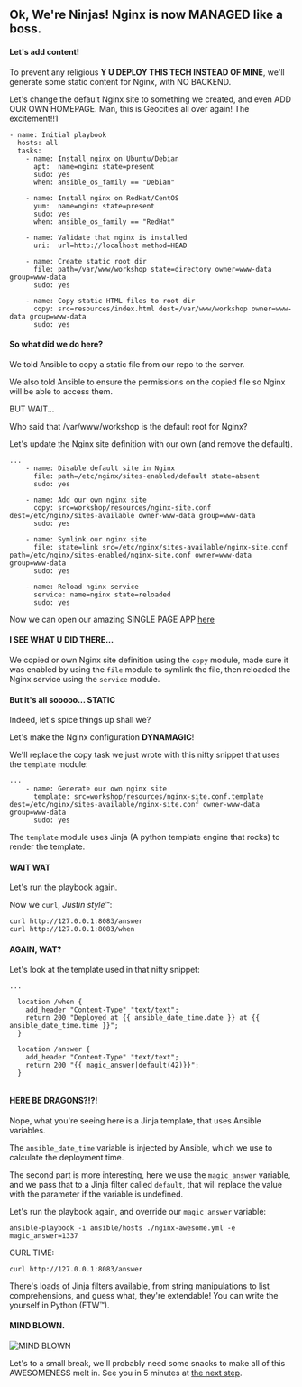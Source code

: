 ## Ok, We're Ninjas! Nginx is now MANAGED like a boss.

#### Let's add content!

To prevent any religious **Y U DEPLOY THIS TECH INSTEAD OF MINE**, we'll generate some static content for Nginx, with NO BACKEND.

Let's change the default Nginx site to something we created, and even ADD OUR OWN HOMEPAGE.
Man, this is Geocities all over again! The excitement!!1

```
- name: Initial playbook
  hosts: all
  tasks:
    - name: Install nginx on Ubuntu/Debian
      apt:  name=nginx state=present
      sudo: yes
      when: ansible_os_family == "Debian"

    - name: Install nginx on RedHat/CentOS
      yum:  name=nginx state=present
      sudo: yes
      when: ansible_os_family == "RedHat"

    - name: Validate that nginx is installed
      uri:  url=http://localhost method=HEAD

    - name: Create static root dir
      file: path=/var/www/workshop state=directory owner=www-data group=www-data
      sudo: yes
    
    - name: Copy static HTML files to root dir
      copy: src=resources/index.html dest=/var/www/workshop owner=www-data group=www-data
      sudo: yes
```

#### So what did we do here?

We told Ansible to copy a static file from our repo to the server.

We also told Ansible to ensure the permissions on the copied file so Nginx will be able to access them.

BUT WAIT...

Who said that /var/www/workshop is the default root for Nginx?

Let's update the Nginx site definition with our own (and remove the default).

```
...
    - name: Disable default site in Nginx
      file: path=/etc/nginx/sites-enabled/default state=absent
      sudo: yes

    - name: Add our own nginx site
      copy: src=workshop/resources/nginx-site.conf dest=/etc/nginx/sites-available owner-www-data group=www-data
      sudo: yes

    - name: Symlink our nginx site
      file: state=link src=/etc/nginx/sites-available/nginx-site.conf path=/etc/nginx/sites-enabled/nginx-site.conf owner=www-data group=www-data
      sudo: yes

    - name: Reload nginx service
      service: name=nginx state=reloaded
      sudo: yes
```

Now we can open our amazing SINGLE PAGE APP [here](http://127.0.0.1:8083)

#### I SEE WHAT U DID THERE...

We copied or own Nginx site definition using the `copy` module, made sure it was enabled by using the `file` module to symlink the file, then reloaded the Nginx service using the `service` module.

#### But it's all sooooo... STATIC

Indeed, let's spice things up shall we?

Let's make the Nginx configuration **DYNAMAGIC**!

We'll replace the copy task we just wrote with this nifty snippet that uses the `template` module:

```
...
    - name: Generate our own nginx site
      template: src=workshop/resources/nginx-site.conf.template dest=/etc/nginx/sites-available/nginx-site.conf owner-www-data group=www-data
      sudo: yes
```

The `template` module uses Jinja (A python template engine that rocks) to render the template.

#### WAIT WAT

Let's run the playbook again.

Now we `curl`, *Justin style*™:

```
curl http://127.0.0.1:8083/answer
curl http://127.0.0.1:8083/when
```

#### AGAIN, WAT?

Let's look at the template used in that nifty snippet:

```
...

  location /when {
    add_header "Content-Type" "text/text";
    return 200 "Deployed at {{ ansible_date_time.date }} at {{ ansible_date_time.time }}";
  }

  location /answer {
    add_header "Content-Type" "text/text";
    return 200 "{{ magic_answer|default(42)}}";
  }


```

#### HERE BE DRAGONS?!?!

Nope, what you're seeing here is a Jinja template, that uses Ansible variables.

The `ansible_date_time` variable is injected by Ansible, which we use to calculate the deployment time.

The second part is more interesting, here we use the `magic_answer` variable, and we pass that to a Jinja filter called `default`, that will replace the value with the parameter if the variable is undefined.

Let's run the playbook again, and override our `magic_answer` variable:

```
ansible-playbook -i ansible/hosts ./nginx-awesome.yml -e magic_answer=1337
```

CURL TIME:

```
curl http://127.0.0.1:8083/answer
```

There's loads of Jinja filters available, from string manipulations to list comprehensions, and guess what, they're extendable! You can write the yourself in Python (FTW™).

#### MIND BLOWN.

![MIND BLOWN](http://i.imgur.com/C4buo.gif)

Let's to a small break, we'll probably need some snacks to make all of this AWESOMENESS melt in.
See you in 5 minutes at [the next step](./5_Loops-Oh-My.md).
